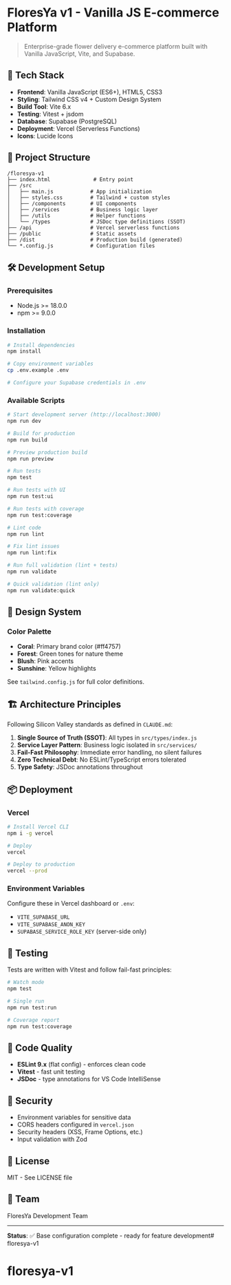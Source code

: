 # FloresYa v1 - Vanilla JS E-commerce Platform

> Enterprise-grade flower delivery e-commerce platform built with Vanilla JavaScript, Vite, and Supabase.

## 🚀 Tech Stack

- **Frontend**: Vanilla JavaScript (ES6+), HTML5, CSS3
- **Styling**: Tailwind CSS v4 + Custom Design System
- **Build Tool**: Vite 6.x
- **Testing**: Vitest + jsdom
- **Database**: Supabase (PostgreSQL)
- **Deployment**: Vercel (Serverless Functions)
- **Icons**: Lucide Icons

## 📁 Project Structure

```
/floresya-v1
├── index.html              # Entry point
├── /src
│   ├── main.js            # App initialization
│   ├── styles.css         # Tailwind + custom styles
│   ├── /components        # UI components
│   ├── /services          # Business logic layer
│   ├── /utils             # Helper functions
│   └── /types             # JSDoc type definitions (SSOT)
├── /api                   # Vercel serverless functions
├── /public                # Static assets
├── /dist                  # Production build (generated)
└── *.config.js            # Configuration files
```

## 🛠️ Development Setup

### Prerequisites

- Node.js >= 18.0.0
- npm >= 9.0.0

### Installation

```bash
# Install dependencies
npm install

# Copy environment variables
cp .env.example .env

# Configure your Supabase credentials in .env
```

### Available Scripts

```bash
# Start development server (http://localhost:3000)
npm run dev

# Build for production
npm run build

# Preview production build
npm run preview

# Run tests
npm test

# Run tests with UI
npm run test:ui

# Run tests with coverage
npm run test:coverage

# Lint code
npm run lint

# Fix lint issues
npm run lint:fix

# Run full validation (lint + tests)
npm run validate

# Quick validation (lint only)
npm run validate:quick
```

## 🎨 Design System

### Color Palette

- **Coral**: Primary brand color (#ff4757)
- **Forest**: Green tones for nature theme
- **Blush**: Pink accents
- **Sunshine**: Yellow highlights

See `tailwind.config.js` for full color definitions.

## 🏗️ Architecture Principles

Following Silicon Valley standards as defined in `CLAUDE.md`:

1. **Single Source of Truth (SSOT)**: All types in `src/types/index.js`
2. **Service Layer Pattern**: Business logic isolated in `src/services/`
3. **Fail-Fast Philosophy**: Immediate error handling, no silent failures
4. **Zero Technical Debt**: No ESLint/TypeScript errors tolerated
5. **Type Safety**: JSDoc annotations throughout

## 📦 Deployment

### Vercel

```bash
# Install Vercel CLI
npm i -g vercel

# Deploy
vercel

# Deploy to production
vercel --prod
```

### Environment Variables

Configure these in Vercel dashboard or `.env`:

- `VITE_SUPABASE_URL`
- `VITE_SUPABASE_ANON_KEY`
- `SUPABASE_SERVICE_ROLE_KEY` (server-side only)

## 🧪 Testing

Tests are written with Vitest and follow fail-fast principles:

```bash
# Watch mode
npm test

# Single run
npm run test:run

# Coverage report
npm run test:coverage
```

## 📝 Code Quality

- **ESLint 9.x** (flat config) - enforces clean code
- **Vitest** - fast unit testing
- **JSDoc** - type annotations for VS Code IntelliSense

## 🔐 Security

- Environment variables for sensitive data
- CORS headers configured in `vercel.json`
- Security headers (XSS, Frame Options, etc.)
- Input validation with Zod

## 📄 License

MIT - See LICENSE file

## 👥 Team

FloresYa Development Team

---

**Status**: ✅ Base configuration complete - ready for feature development# floresya-v1
# floresya-v1
